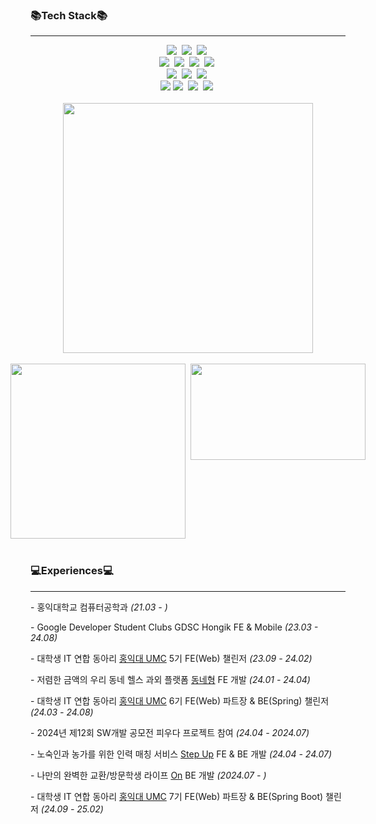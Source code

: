 <!--
chaechaen/chaechaen is a ✨ special ✨ repository because its README.md (this file) appears on your GitHub profile.
Here are some ideas to get you started:
- 🔭 I’m currently working on ...
- 🌱 I’m currently learning ...
- 👯 I’m looking to collaborate on ...
- 🤔 I’m looking for help with ...
- 💬 Ask me about ...
- 📫 How to reach me: ...
- 😄 Pronouns: ...
- ⚡ Fun fact: ...
-->

### 📚Tech Stack📚
---

<div align="center">
  <img src="https://img.shields.io/badge/Spring-6DB33F?style=flat-square&logo=Spring&logoColor=white">&nbsp
  <img src="https://img.shields.io/badge/springboot-6DB33F?style=flat-square&logo=springboot&logoColor=white">&nbsp
  <img src="https://img.shields.io/badge/java-007396?style=flat-square&logo=OpenJDK&logoColor=white">&nbsp
</div>
<div align="center">
  <img src="https://img.shields.io/badge/react-20232a.svg?style=flat-square&logo=react&logoColor=61DAFB" />&nbsp
  <img src="https://img.shields.io/badge/javascript-F7DF1E.svg?style=flat-square&logo=javascript&logoColor=20232a" />&nbsp
  <img src="https://img.shields.io/badge/html5-E34F26.svg?style=flat-square&logo=html5&logoColor=white" />&nbsp
  <img src="https://img.shields.io/badge/css3-1572B6.svg?style=flat-square&logo=css3&logoColor=white" />&nbsp
</div>
<div align="center">
  <img src="https://img.shields.io/badge/MySQL-4479A1?style=flat-square&logo=MySQL&logoColor=white">&nbsp
  <img src="https://img.shields.io/badge/c++-00599C?style=flat-square&logo=c%2B%2B&logoColor=white">&nbsp
  <img src="https://img.shields.io/badge/python-3670A0?style=flat-square&logo=python&logoColor=ffdd54" />&nbsp
</div>
<div align="center">
  <img src="https://img.shields.io/badge/IntelliJ-000000?style=flat-square&logo=IntelliJ%20IDEA&logoColor=white">
  <img src="https://img.shields.io/badge/Visual%20Studio%20Code-007ACC?style=flat-square&logo=VisualStudioCode&logoColor=white" />&nbsp
  <img src="https://img.shields.io/badge/git-F05033.svg?style=flat-square&logo=git&logoColor=white" />&nbsp
  <img src="https://img.shields.io/badge/github-181717.svg?style=flat-square&logo=github&logoColor=white" />&nbsp
</div>
<br>

<div align="center">
  <img src="https://github-readme-stats.vercel.app/api?username=chaechaen&show_icons=true&theme=radical&width=450" width="400"/>
  <br><br>
  <div style="display: flex; justify-content: center;">
    <img src="https://github-readme-stats.vercel.app/api/top-langs/?username=chaechaen&layout=compact" width="280" />&nbsp;&nbsp;
    <a href="https://solved.ac/celee02">
      <img src="http://mazassumnida.wtf/api/v2/generate_badge?boj=celee02" width="280" height="154" />
    </a>
  </div>
</div>

</br>

### 💻Experiences💻
---
<div>
  
<span>- 홍익대학교 컴퓨터공학과 *(21.03 - )*</span>

<span>- Google Developer Student Clubs GDSC Hongik FE & Mobile *(23.03 - 24.08)*</span>

<span>- 대학생 IT 연합 동아리 [홍익대 UMC](https://github.com/HIUMC) 5기 FE(Web) 챌린저 *(23.09 - 24.02)*</span>

<span>- 저렴한 금액의 우리 동네 헬스 과외 플랫폼 [동네형](https://github.com/fitness-bro) FE 개발 *(24.01 - 24.04)*</span>

<span>- 대학생 IT 연합 동아리 [홍익대 UMC](https://github.com/HIUMC) 6기 FE(Web) 파트장 & BE(Spring) 챌린저 *(24.03 - 24.08)*</span>

<span>- 2024년 제12회 SW개발 공모전 피우다 프로젝트 참여 *(24.04 - 2024.07)*</span>

<span>- 노숙인과 농가를 위한 인력 매칭 서비스 [Step Up](https://github.com/ICT-project-stepup) FE & BE 개발 *(24.04 - 24.07)*</span>

<span>- 나만의 완벽한 교환/방문학생 라이프 [On](https://github.com/UMC-ON) BE 개발 *(2024.07 - )*</span>

<span>- 대학생 IT 연합 동아리 [홍익대 UMC](https://github.com/HIUMC) 7기 FE(Web) 파트장 & BE(Spring Boot) 챌린저 *(24.09 - 25.02)*</span>
</div>

